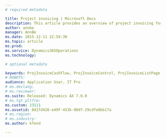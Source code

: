 ```yaml
---
# required metadata

title: Project invoicing | Microsoft Docs
description: This article provides an overview of project invoicing for Time and material projects and Fixed-price projects. It includes information about invoice proposals (preliminary invoices), invoice control, on-account invoicing, vendor invoicing, and credit notes.
author: annbe
manager: AnnBe
ms.date: 2015-12-11 22:59:30
ms.topic: article
ms.prod: 
ms.service: Dynamics365Operations
ms.technology: 

# optional metadata

keywords: ProjInvoiceCashFlow, ProjInvoiceControl, ProjInvoiceListPage, ProjInvoiceProposalDetail, ProjInvoiceProposalListPage
# ROBOTS: 
audience: Application User, IT Pro
# ms.devlang: 
# ms.reviewer: 
ms.suite: Released: Dynamics AX 7.0.0
# ms.tgt_pltfrm: 
ms.custom: 23111
ms.assetid: 0d1fd426-e49f-453b-98df-29cdfe8bb17a
# ms.region: 
# ms.industry: 
ms.author: kfend

---
```



